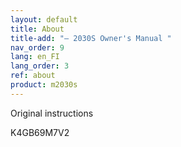 ```yaml
---
layout: default
title: About
title-add: "– 2030S Owner's Manual "
nav_order: 9
lang: en_FI
lang_order: 3
ref: about
product: m2030s
---
```


Original instructions

K4GB69M7V2
